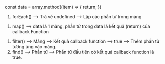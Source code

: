 const data = array.method((item) => {
return;
})

<!-- Không trả về gì -->

1. forEach() --> Trả về undefined --> Lặp các phần tử trong mảng

<!-- Trả về 1 mảng theo kết quả callback function -->

1. map() --> data là 1 mảng, phần tử trong data là kết quả (return) của callback Function

<!-- Trả về phần tử theo điều kiện -->

1. filter() --> Mảng --> Kết quả callback function --> true --> Thêm phần tử tương ứng vào mảng.
2. find() --> Phần tử --> Phần tử đầu tiên có kết quả callback function là true.
